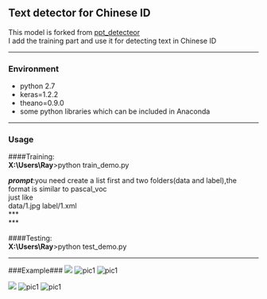 ## Text detector for Chinese ID ##
This model is forked from [ppt_detecteor](https://gitlab.com/rex-yue-wu/ISI-PPT-Text-Detector)<br>
I add the training part and use it for detecting text in Chinese ID
***
### Environment ###
- python 2.7
- keras=1.2.2
- theano=0.9.0
- some python libraries which can be included in Anaconda 
***
### Usage ###

####Training:<br>
**X:\Users\Ray**>python train\_demo.py<br>

***prompt***:you need create a list first and two folders(data and label),the format is similar to pascal_voc<br>
just like<br>
 data/1.jpg label/1.xml<br>
\*\*\*<br>
\*\*\*<br>




####Testing:<br>
**X:\Users\Ray**>python test\_demo.py<br>
***

###Example###
![](https://github.com/ray0809/Text-detector-for-Chinese-ID/blob/master/test_img/11.jpg)
![pic1](https://github.com/ray0809/Text-detector-for-Chinese-ID/blob/master/examples/Figure_1.png)
![pic1](https://github.com/ray0809/Text-detector-for-Chinese-ID/blob/master/examples/Figure_2.png)<br>

![](https://github.com/ray0809/Text-detector-for-Chinese-ID/blob/master/test_img/2.jpg)
![pic1](https://github.com/ray0809/Text-detector-for-Chinese-ID/blob/master/examples/Figure_3.png)
![pic1](https://github.com/ray0809/Text-detector-for-Chinese-ID/blob/master/examples/Figure_4.png)

